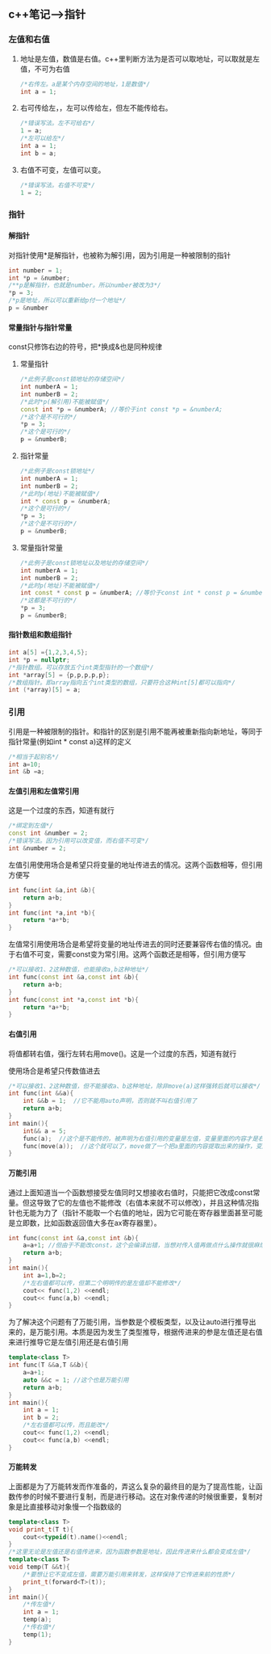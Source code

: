 ## c++笔记-->指针

### 左值和右值

1. 地址是左值，数值是右值。c++里判断方法为是否可以取地址，可以取就是左值，不可为右值

   ```c++
   /*右传左。a是某个内存空间的地址，1是数值*/
   int a = 1;
   ```

2. 右可传给左，，左可以传给左，但左不能传给右。

   ```c++
   /*错误写法。左不可给右*/
   1 = a;
   /*左可以给左*/
   int a = 1;
   int b = a;
   ```

3. 右值不可变，左值可以变。

   ```c++
   /*错误写法。右值不可变*/
   1 = 2;
   ```

### 指针

#### 解指针

对指针使用*是解指针，也被称为解引用，因为引用是一种被限制的指针

```c++
int number = 1;
int *p = &number;
/**p是解指针，也就是number。所以number被改为3*/
*p = 3;
/*p是地址，所以可以重新给p付一个地址*/
p = &number
```

#### 常量指针与指针常量

const只修饰右边的符号，把*换成&也是同种规律

1. 常量指针

    ```c++
    /*此例子是const锁地址的存储空间*/
    int numberA = 1;
    int numberB = 2;
    /*此时*p(解引用)不能被赋值*/
    const int *p = &numberA; //等价于int const *p = &numberA;
    /*这个是不可行的*/
    *p = 3;
    /*这个是可行的*/
    p = &numberB;
    ```

2. 指针常量
    ```c++
    /*此例子是const锁地址*/
    int numberA = 1;
    int numberB = 2;
    /*此时p(地址)不能被赋值*/
    int * const p = &numberA;
    /*这个是可行的*/
    *p = 3;
    /*这个是不可行的*/
    p = &numberB;
    ```

3. 常量指针常量

    ```c++
    /*此例子是const锁地址以及地址的存储空间*/
    int numberA = 1;
    int numberB = 2;
    /*此时p(地址)不能被赋值*/
    int const * const p = &numberA; //等价于const int * const p = &numberA;
    /*这都是不可行的*/
    *p = 3;
    p = &numberB;
    ```

#### 指针数组和数组指针

```c++
int a[5] ={1,2,3,4,5};
int *p = nullptr;
/*指针数组。可以存放五个int类型指针的一个数组*/
int *array[5] = {p,p,p,p,p};
/*数组指针。即array指向五个int类型的数组，只要符合这种int[5]都可以指向*/
int (*array)[5] = a;
```

### 引用

引用是一种被限制的指针。和指针的区别是引用不能再被重新指向新地址，等同于指针常量(例如int * const a)这样的定义

```c++
/*相当于起别名*/
int a=10;
int &b =a;
```

#### 左值引用和左值常引用

这是一个过度的东西，知道有就行

```c++
/*绑定到左值*/
const int &number = 2;
/*错误写法。因为引用可以改变值，而右值不可变*/
int &number = 2;
```

左值引用使用场合是希望只将变量的地址传进去的情况。这两个函数相等，但引用方便写

```c++
int func(int &a,int &b){
    return a+b;
}
int func(int *a,int *b){
    return *a+*b;
}
```

左值常引用使用场合是希望将变量的地址传进去的同时还要兼容传右值的情况。由于右值不可变，需要const变为常引用。这两个函数还是相等，但引用方便写

```c++
/*可以接收1、2这种数值，也能接收a,b这种地址*/
int func(const int &a,const int &b){
    return a+b;
}
int func(const int *a,const int *b){
    return *a+*b;
}
```

#### 右值引用

将值都转右值，强行左转右用move()。这是一个过度的东西，知道有就行

使用场合是希望只传数值进去

```c++
/*可以接收1、2这种数值，但不能接收a、b这种地址，除非move(a)这样强转后就可以接收*/
int func(int &&a){
    int &&b = 1;  //它不能用auto声明，否则就不叫右值引用了
    return a+b;
}
int main(){
    int&& a = 5;
    func(a);  //这个是不能传的，被声明为右值引用的变量是左值，变量里面的内容才是右值
    func(move(a));  //这个就可以了，move做了一个把a里面的内容提取出来的操作，变成func(5)就可以了
}
```

#### 万能引用

通过上面知道当一个函数想接受左值同时又想接收右值时，只能把它改成const常量。但这导致了它的左值也不能修改（右值本来就不可以修改），并且这种情况指针也无能为力了（指针不能取一个右值的地址，因为它可能在寄存器里面甚至可能是立即数，比如函数返回值大多在ax寄存器里）。

```c++
int func(const int &a,const int &b){
    a=a+1; //但由于不能改const，这个会编译出错，当想对传入值再做点什么操作就很麻烦了
    return a+b;
}
int main(){
    int a=1,b=2;
    /*左右值都可以传，但第二个明明传的是左值却不能修改*/
    cout<< func(1,2) <<endl;
    cout<< func(a,b) <<endl;
}
```

为了解决这个问题有了万能引用，当参数是个模板类型，以及让auto进行推导出来的，是万能引用。本质是因为发生了类型推导，根据传进来的参是左值还是右值来进行推导它是左值引用还是右值引用

```c++
template<class T>
int func(T &&a,T &&b){
    a=a+1;
    auto &&c = 1; //这个也是万能引用
    return a+b;
}
int main(){
    int a = 1;
    int b = 2;
    /*左右值都可以传，而且能改*/
    cout<< func(1,2) <<endl;
    cout<< func(a,b) <<endl;
}
```

#### 万能转发

上面都是为了万能转发而作准备的，弄这么复杂的最终目的是为了提高性能，让函数传参的时候不要进行复制，而是进行移动。这在对象传递的时候很重要，复制对象是比直接移动对象慢一个指数级的

```c++
template<class T>
void print_t(T t){
    cout<<typeid(t).name()<<endl;
}
/*这里无论是左值还是右值传进来，因为函数参数是地址，因此传进来什么都会变成左值*/
template<class T>
void temp(T &&t){
    /*要想让它不变成左值，需要万能引用来转发，这样保持了它传进来前的性质*/
    print_t(forward<T>(t));
}
int main(){
    /*传左值*/
    int a = 1;
    temp(a);
    /*传右值*/
    temp(1);
}
```

